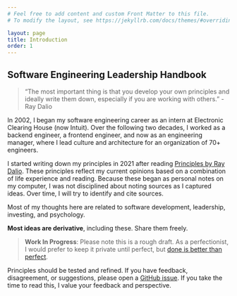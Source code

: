 ```yaml
---
# Feel free to add content and custom Front Matter to this file.
# To modify the layout, see https://jekyllrb.com/docs/themes/#overriding-theme-defaults

layout: page
title: Introduction
order: 1
---
```


## Software Engineering Leadership Handbook

> “The most important thing is that you develop your own principles and ideally write them down, especially if you are working with others.” - Ray Dalio

In 2002, I began my software engineering career as an intern at Electronic Clearing House (now Intuit). Over the following two decades, I worked as a backend engineer, a frontend engineer, and now as an engineering manager, where I lead culture and architecture for an organization of 70+ engineers.

I started writing down my principles in 2021 after reading [Principles by Ray Dalio](https://www.principles.com/principles/418eaeca-564f-41e8-bd90-8e0d042f28d5/#table-of-contents). These principles reflect my current opinions based on a combination of life experience and reading. Because these began as personal notes on my computer, I was not disciplined about noting sources as I captured ideas. Over time, I will try to identify and cite sources.

Most of my thoughts here are related to software development, leadership, investing, and psychology.

**Most ideas are derivative**, including these. Share them freely.

> **Work In Progress**: Please note this is a rough draft. As a perfectionist, I would prefer to keep it private until perfect, but [done is better than perfect](/principles/done-is-better-than-perfect).

Principles should be tested and refined. If you have feedback, disagreement, or suggestions, please open a [GitHub issue](https://github.com/richardm/richardm.github.io/issues). If you take the time to read this, I value your feedback and perspective.
